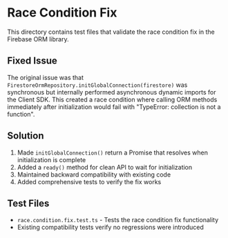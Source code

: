 # Race Condition Fix

This directory contains test files that validate the race condition fix in the Firebase ORM library.

## Fixed Issue

The original issue was that `FirestoreOrmRepository.initGlobalConnection(firestore)` was synchronous but internally performed asynchronous dynamic imports for the Client SDK. This created a race condition where calling ORM methods immediately after initialization would fail with "TypeError: collection is not a function".

## Solution

1. Made `initGlobalConnection()` return a Promise that resolves when initialization is complete
2. Added a `ready()` method for clean API to wait for initialization
3. Maintained backward compatibility with existing code
4. Added comprehensive tests to verify the fix works

## Test Files

- `race.condition.fix.test.ts` - Tests the race condition fix functionality
- Existing compatibility tests verify no regressions were introduced